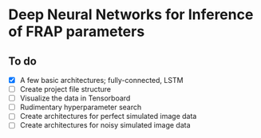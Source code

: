 # Deep Neural Networks for Inference of FRAP parameters

## To do
- [x] A few basic architectures; fully-connected, LSTM
- [ ] Create project file structure
- [ ] Visualize the data in Tensorboard
- [ ] Rudimentary hyperparameter search
- [ ] Create architectures for perfect simulated image data
- [ ] Create architectures for noisy simulated image data